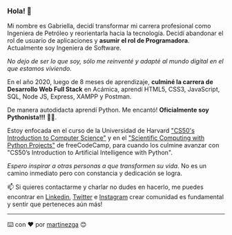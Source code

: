 ### Hola! 👋

Mi nombre es Gabriella, decidí transformar mi carrera profesional como Ingeniera de Petróleo y reorientarla hacia la tecnología. Decidí abandonar el rol de usuario de aplicaciones y **asumir el rol de Programadora**. Actualmente soy Ingeniera de Software.

_No dejo de ser lo que soy, sólo me reinventé y adapté al mundo digital en el que estamos viviendo._ 

En el año 2020, luego de 8 meses de aprendizaje, **culminé la carrera de Desarrollo Web Full Stack** en Acámica, aprendí HTML5, CSS3, JavaScript, SQL, Node JS, Express, XAMPP y Postman.

De manera autodidacta aprendí Python. Me encantó! **Oficialmente soy Pythonista!!!** 🐍😄. 

Estoy enfocada en el curso de la Universidad de Harvard ["CS50's Introduction to Computer Science"](https://cs50.harvard.edu) y en el ["Scientific Computing with Python Projects"](https://www.freecodecamp.org/learn/scientific-computing-with-python/scientific-computing-with-python-projects/) de freeCodeCamp, para cuando los culmine avanzar con "CS50’s Introduction to Artificial Intelligence with Python".

_Espero inspirar a otras personas a que transformen su vida._ No es un camino inmediato pero con constancia y dedicación se logra. 

📫 Si quieres contactarme y charlar no dudes en hacerlo, me puedes encontrar en [Linkedin](https://www.linkedin.com/in/gabriella-martinez-viloria), [Twitter](https://twitter.com/martinezgaTW) e [Instagram](https://www.instagram.com/martinezga.ig) crear comunidad es fundamental y sentir que perteneces aún más!

---

⌨️ con ❤️ por [martinezga](https://github.com/martinezga) 😊

<!--
**martinezga/martinezga** is a ✨ _special_ ✨ repository because its `README.md` (this file) appears on your GitHub profile.

Here are some ideas to get you started:

- 🔭 I’m currently working on ...
- 🌱 I’m currently learning ...
- 👯 I’m looking to collaborate on ...
- 🤔 I’m looking for help with ...
- 💬 Ask me about ...
- 📫 How to reach me: ...
- 😄 Pronouns: ...
- ⚡ Fun fact: ...
-->
